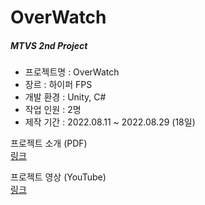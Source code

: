 # OverWatch
##### MTVS 2nd Project  

- 프로젝트명 : OverWatch  
- 장르 : 하이퍼 FPS  
- 개발 환경 : Unity, C#  
- 작업 인원 : 2명  
- 제작 기간 : 2022.08.11 ~ 2022.08.29 (18일)  
  
프로젝트 소개 (PDF)  
[링크](https://drive.google.com/file/d/10uEa-xglILIpLezsOa-ljfnUE-y5Lo9I/view?usp=share_link)  
  
프로젝트 영상 (YouTube)  
[링크](https://youtu.be/kc7TKFwERT0)  

